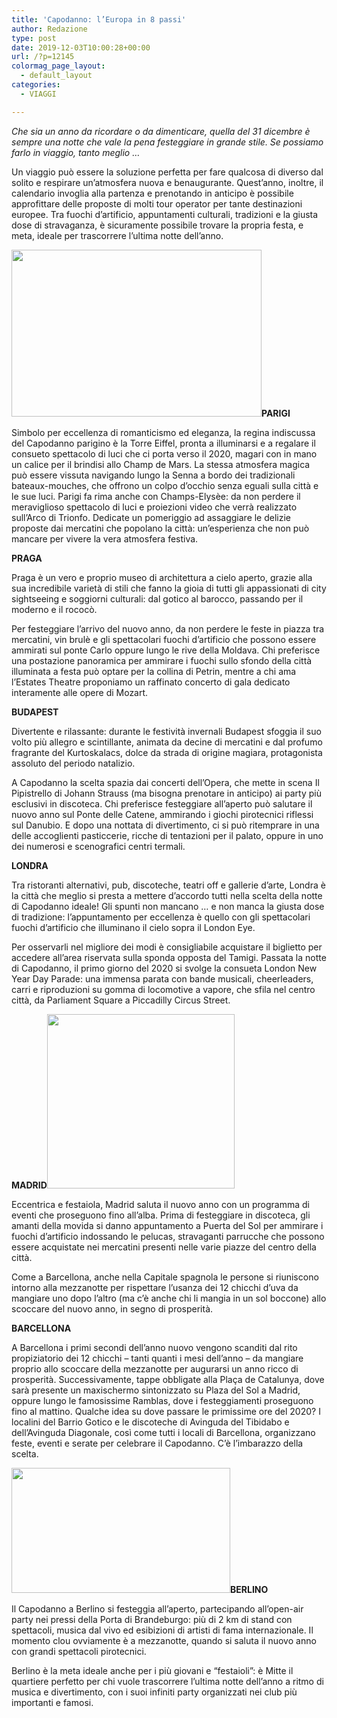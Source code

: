 ```yaml
---
title: 'Capodanno: l’Europa in 8 passi'
author: Redazione
type: post
date: 2019-12-03T10:00:28+00:00
url: /?p=12145
colormag_page_layout:
  - default_layout
categories:
  - VIAGGI

---
```

_Che sia un anno da ricordare o da dimenticare, quella del 31 dicembre è sempre una notte che vale la pena festeggiare_ _in grande stile. Se possiamo farlo in viaggio, tanto meglio …_

Un viaggio può essere la soluzione perfetta per fare qualcosa di diverso dal solito e respirare un’atmosfera nuova e benaugurante. Quest’anno, inoltre, il calendario invoglia alla partenza e prenotando in anticipo è possibile approfittare delle proposte di molti tour operator per tante destinazioni europee. Tra fuochi d’artificio, appuntamenti culturali, tradizioni e la giusta dose di stravaganza, è sicuramente possibile trovare la propria festa, e meta, ideale per trascorrere l’ultima notte dell’anno.

**<img decoding="async" loading="lazy" class="alignleft wp-image-12196" src="https://progressonline.it/wp-content/uploads/2019/11/tour-eiffel-604624_1280-300x200.jpg" alt="" width="400" height="267" />PARIGI** 

Simbolo per eccellenza di romanticismo ed eleganza, la regina indiscussa del Capodanno parigino è la Torre Eiffel, pronta a illuminarsi e a regalare il consueto spettacolo di luci che ci porta verso il 2020, magari con in mano un calice per il brindisi allo Champ de Mars. La stessa atmosfera magica può essere vissuta navigando lungo la Senna a bordo dei tradizionali bateaux-mouches, che offrono un colpo d’occhio senza eguali sulla città e le sue luci. Parigi fa rima anche con Champs-Elysèe: da non perdere il meraviglioso spettacolo di luci e proiezioni video che verrà realizzato sull’Arco di Trionfo. Dedicate un pomeriggio ad assaggiare le delizie proposte dai mercatini che popolano la città: un’esperienza che non può mancare per vivere la vera atmosfera festiva.

**PRAGA** 

Praga è un vero e proprio museo di architettura a cielo aperto, grazie alla sua incredibile varietà di stili che fanno la gioia di tutti gli appassionati di city sightseeing e soggiorni culturali: dal gotico al barocco, passando per il moderno e il rococò.

Per festeggiare l’arrivo del nuovo anno, da non perdere le feste in piazza tra mercatini, vin brulè e gli spettacolari fuochi d’artificio che possono essere ammirati sul ponte Carlo oppure lungo le rive della Moldava. Chi preferisce una postazione panoramica per ammirare i fuochi sullo sfondo della città illuminata a festa può optare per la collina di Petrin, mentre a chi ama l’Estates Theatre proponiamo un raffinato concerto di gala dedicato interamente alle opere di Mozart.

**BUDAPEST** 

Divertente e rilassante: durante le festività invernali Budapest sfoggia il suo volto più allegro e scintillante, animata da decine di mercatini e dal profumo fragrante del Kurtoskalacs, dolce da strada di origine magiara, protagonista assoluto del periodo natalizio.

A Capodanno la scelta spazia dai concerti dell’Opera, che mette in scena Il Pipistrello di Johann Strauss (ma bisogna prenotare in anticipo) ai party più esclusivi in discoteca. Chi preferisce festeggiare all’aperto può salutare il nuovo anno sul Ponte delle Catene, ammirando i giochi pirotecnici riflessi sul Danubio. E dopo una nottata di divertimento, ci si può ritemprare in una delle accoglienti pasticcerie, ricche di tentazioni per il palato, oppure in uno dei numerosi e scenografici centri termali.

**LONDRA** 

Tra ristoranti alternativi, pub, discoteche, teatri off e gallerie d’arte, Londra è la città che meglio si presta a mettere d’accordo tutti nella scelta della notte di Capodanno ideale! Gli spunti non mancano &#8230; e non manca la giusta dose di tradizione: l’appuntamento per eccellenza è quello con gli spettacolari fuochi d’artificio che illuminano il cielo sopra il London Eye.

Per osservarli nel migliore dei modi è consigliabile acquistare il biglietto per accedere all’area riservata sulla sponda opposta del Tamigi. Passata la notte di Capodanno, il primo giorno del 2020 si svolge la consueta London New Year Day Parade: una immensa parata con bande musicali, cheerleaders, carri e riproduzioni su gomma di locomotive a vapore, che sfila nel centro città, da Parliament Square a Piccadilly Circus Street.

**MADRID<img decoding="async" loading="lazy" class="size-medium wp-image-12194 alignright" src="https://progressonline.it/wp-content/uploads/2019/11/madrid-3021998_1280-300x279.jpg" alt="" width="300" height="279" />** 

Eccentrica e festaiola, Madrid saluta il nuovo anno con un programma di eventi che proseguono fino all’alba. Prima di festeggiare in discoteca, gli amanti della movida si danno appuntamento a Puerta del Sol per ammirare i fuochi d’artificio indossando le pelucas, stravaganti parrucche che possono essere acquistate nei mercatini presenti nelle varie piazze del centro della città.

Come a Barcellona, anche nella Capitale spagnola le persone si riuniscono intorno alla mezzanotte per rispettare l’usanza dei 12 chicchi d’uva da mangiare uno dopo l’altro (ma c’è anche chi li mangia in un sol boccone) allo scoccare del nuovo anno, in segno di prosperità.

**BARCELLONA** 

A Barcellona i primi secondi dell’anno nuovo vengono scanditi dal rito propiziatorio dei 12 chicchi – tanti quanti i mesi dell’anno – da mangiare proprio allo scoccare della mezzanotte per augurarsi un anno ricco di prosperità. Successivamente, tappe obbligate alla Plaça de Catalunya, dove sarà presente un maxischermo sintonizzato su Plaza del Sol a Madrid, oppure lungo le famosissime Ramblas, dove i festeggiamenti proseguono fino al mattino. Qualche idea su dove passare le primissime ore del 2020? I localini del Barrio Gotico e le discoteche di Avinguda del Tibidabo e dell’Avinguda Diagonale, così come tutti i locali di Barcellona, organizzano feste, eventi e serate per celebrare il Capodanno. C&#8217;è l&#8217;imbarazzo della scelta.

**<img decoding="async" loading="lazy" class="alignleft wp-image-12195" src="https://progressonline.it/wp-content/uploads/2019/11/night-photograph-4581073_1280-300x172.jpg" alt="" width="350" height="200" />BERLINO** 

Il Capodanno a Berlino si festeggia all’aperto, partecipando all’open-air party nei pressi della Porta di Brandeburgo: più di 2 km di stand con spettacoli, musica dal vivo ed esibizioni di artisti di fama internazionale. Il momento clou ovviamente è a mezzanotte, quando si saluta il nuovo anno con grandi spettacoli pirotecnici.

Berlino è la meta ideale anche per i più giovani e “festaioli”: è Mitte il quartiere perfetto per chi vuole trascorrere l’ultima notte dell’anno a ritmo di musica e divertimento, con i suoi infiniti party organizzati nei club più importanti e famosi.